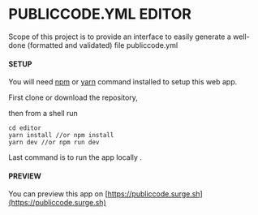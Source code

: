 # PUBLICCODE.YML EDITOR

Scope of this project is to provide an interface to easily generate a well-done (formatted and validated) file publiccode.yml

#### SETUP

You will need [npm](https://www.npmjs.com/) or [yarn](https://yarnpkg.com/lang/en/) command installed to setup this web app.

First clone or download the repository,

then from a shell run

```
cd editor
yarn install //or npm install
yarn dev //or npm run dev
```

Last command is to run the app locally .

#### PREVIEW

You can preview this app on [https://publiccode.surge.sh](https://publiccode.surge.sh)
